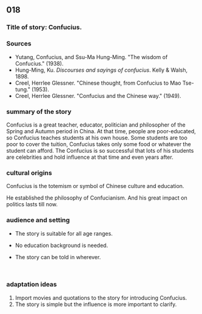 ## 018
### Title of story: Confucius.

### Sources

* Yutang, Confucius, and Ssu-Ma Hung-Ming. "The wisdom of Confucius." (1938).
* Hung-Ming, Ku. *Discourses and sayings of confucius*. Kelly & Walsh, 1898.
* Creel, Herrlee Glessner. "Chinese thought, from Confucius to Mao Tse-tung." (1953).
* Creel, Herrlee Glessner. "Confucius and the Chinese way." (1949).



### summary of the story
Confucius is a great teacher, educator, politician and philosopher of the Spring and Autumn period in China. At that time, people are poor-educated, so Confucius teaches students at his own house. Some students are too poor to cover the tuition, Confucius takes only some food or whatever the student can afford. The Confucius is so successful that lots of his students are celebrities and hold influence at that time and even years after.



### cultural origins
Confucius is the totemism or symbol of Chinese culture and education.

He established the philosophy of Confucianism. And his great impact on politics lasts till now.



### audience and setting
* The story is suitable for all age ranges.

* No education background is needed.

* The story can be told in wherever. 

  ​


### adaptation ideas
1. Import movies and quotations to the story for introducing Confucius.
2. The story is simple but the influence is more important to clarify.

### 